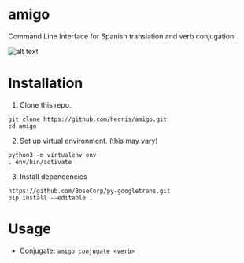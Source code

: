 # amigo
Command Line Interface for Spanish translation and verb conjugation.  

![alt text](https://github.com/hecris/amigo/blob/master/screenshots/conjugate.gif?raw=true)

# Installation

1) Clone this repo.
```
git clone https://github.com/hecris/amigo.git
cd amigo
```
2) Set up virtual environment. (this may vary)
```
python3 -m virtualenv env
. env/bin/activate
```
3) Install dependencies
```
https://github.com/BoseCorp/py-googletrans.git
pip install --editable .
```


# Usage
* Conjugate: `amigo conjugate <verb>`
